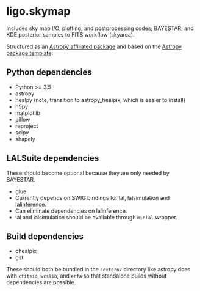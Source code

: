 # ligo.skymap

Includes sky map I/O, plotting, and postprocessing codes; BAYESTAR; and KDE
posterior samples to FITS workflow (skyarea).

Structured as an [Astropy affiliated package](http://www.astropy.org/affiliated/) and based on the [Astropy package template](https://github.com/astropy/package-template).

## Python dependencies

* Python >= 3.5
* astropy
* healpy (note, transition to astropy_healpix, which is easier to install)
* h5py
* matplotlib
* pillow
* reproject
* scipy
* shapely

## LALSuite dependencies

These should become optional because they are only needed by BAYESTAR.

* glue
* Currently depends on SWIG bindings for lal, lalsimulation and lalinference.
* Can eliminate dependencies on lalinference.
* lal and lalsimulation should be available through `minlal` wrapper.

## Build dependencies

* chealpix
* gsl

These should both be bundled in the `cextern/` directory like astropy does with
`cfitsio`, `wcslib`, and `erfa` so that standalone builds without dependencies
are possible.
